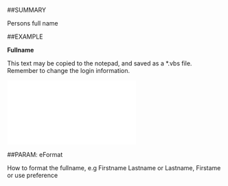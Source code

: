 

##SUMMARY

Persons full name


##EXAMPLE

**Fullname**

This text may be copied to the notepad, and saved as a *.vbs file. Remember to change the login information.

![](../../Examples/vbs/SOPerson.FullName.vbs.txt)







##PARAM: eFormat


How to format the fullname, e.g Firstname Lastname or Lastname, Firstame or use preference




